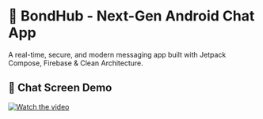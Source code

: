 # 💬 BondHub - Next-Gen Android Chat App
A real-time, secure, and modern messaging app built with Jetpack Compose, Firebase & Clean Architecture.

## 📱 Chat Screen Demo

[![Watch the video](https://img.youtube.com/shorts/tdbVj3AGl8M/hqdefault.jpg)](https://youtu.be/shorts/tdbVj3AGl8M)
